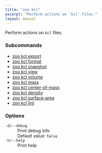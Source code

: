 ```yaml
---
title: "zoo kcl"
excerpt: "Perform actions on `kcl` files."
layout: manual
---
```


Perform actions on `kcl` files.

### Subcommands

* [zoo kcl export](./zoo_kcl_export)
* [zoo kcl format](./zoo_kcl_format)
* [zoo kcl snapshot](./zoo_kcl_snapshot)
* [zoo kcl view](./zoo_kcl_view)
* [zoo kcl volume](./zoo_kcl_volume)
* [zoo kcl mass](./zoo_kcl_mass)
* [zoo kcl center-of-mass](./zoo_kcl_center-of-mass)
* [zoo kcl density](./zoo_kcl_density)
* [zoo kcl surface-area](./zoo_kcl_surface-area)
* [zoo kcl lint](./zoo_kcl_lint)

### Options

<dl class="flags">
   <dt><code>-d/--debug</code></dt>
   <dd>Print debug info<br/>Default value: <code>false</code></dd>

   <dt><code>-h/--help</code></dt>
   <dd>Print help</dd>
</dl>

